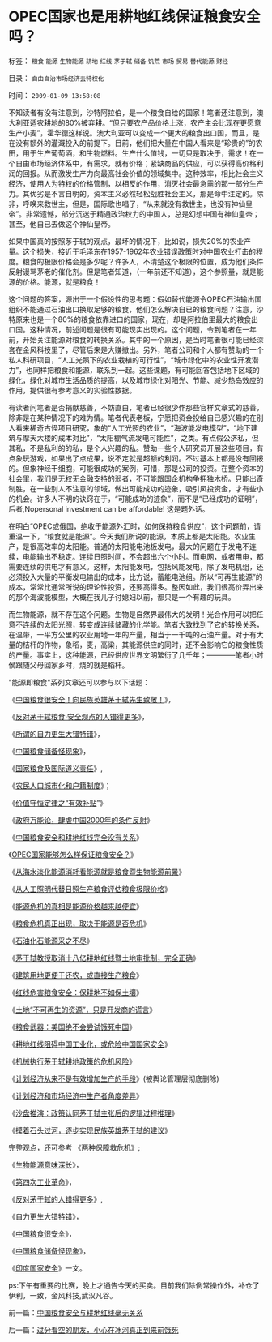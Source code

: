 # OPEC国家也是用耕地红线保证粮食安全吗？

标签： `粮食` `能源` `生物能源` `耕地` `红线` `茅于轼` `储备` `饥荒` `市场` `贸易` `替代能源` `财经` 

目录： `自由自治市场经济去特权化`

时间： `2009-01-09 13:58:08`

不知读者有没有注意到，沙特阿拉伯，是一个粮食自给的国家！笔者还注意到，澳大利亚适农耕地的80%被弃耕。“但只要农产品价格上涨，农产主会比现在更愿意生产小麦”，霍华德这样说。澳大利亚可以变成一个更大的粮食出口国，而且，是在没有额外的灌溉投入的前提下。目前，他们把大量在中国人看来是“珍贵的”的农田，用于生产葡萄酒，和生物燃料。生产什么值钱，一切只是取决于，需求！在一个自由市场经济体系中，有需求，就有价格；紧缺商品的供应，可以获得高价格利润的回报。从而激发生产力向最高社会价值的领域集中。这种效率，相比社会主义经济，使用人为特权的价格管制，以相反的作用，消灭社会最急需的那一部分生产力。其优劣是不言自明的。资本主义必然轻松战胜社会主义，那是命中注定的。除非，呼唤来救世主，但是，国际歌也唱了，“从来就没有救世主，也没有神仙皇帝”。非常遗憾，部分沉迷于精通政治权力的中国人，总是幻想中国有神仙皇帝；甚至，他自已去做这个神仙皇帝。

如果中国真的按照茅于轼的观点，最坏的情况下，比如说，损失20%的农业产量。这个损失，接近于毛泽东在1957-1962年农业错误政策时对中国农业打击的程度。粮食的极限价格会是多少呢？许多人，不清楚这个极限的位置，成为他们条件反射谩骂茅老的催化剂。但是笔者知道，（一年前还不知道），这个参照量，就是能源的价格。能源，就是粮食！

这个问题的答案，源出于一个假设性的思考题：假如替代能源令OPEC石油输出国组织不能通过石油出口换取足够的粮食，他们怎么解决自已的粮食问题？注意，沙特原来也是一个80%的粮食依靠进口的国家，现在，却是阿拉伯里最大的粮食出口国。这种情况，前述问题是很有可能现实出现的。这个问题，令到笔者在一年前，开始关注能源对粮食的转换关系。其中的一个原因，是当时笔者很可能已经深套在金风科技里了，尽管后来是大赚撤出。另外，笔者公司和个人都有赞助的一个私人科研项目，“人工光照下的农业栽植的可行性”，“城市绿化中的农业性开发潜力”，也同样把粮食和能源，联系到一起。这些课题，有可能回答包括地下区域的绿化，绿化对城市生活品质的提高，以及城市绿化对阳光、节能、减少热岛效应的作用，提供很有参考意义的实验性数据。

有读者问笔者是否捐献慈善，不妨直白，笔者已经很少作那些官样文章式的慈善，除非是在某种情况下的难为情。笔者代表老板，宁愿把资金投给自已感兴趣的在别人看来稀奇古怪项目研究，象的“人工光照的农业”，“海波能发电模型”，“地下建筑与摩天大楼的成本对比”，“太阳棚气流发电可能性”，之类。有点假公济私，但其私，不是私利的的私，是个人兴趣的私。赞助一些个人研究员开展这些项目，有点象玩游戏，如果出了点成果，说不定就是超额的利润。不过基本上都是没有回报的。但象神经干细胞，可能很成功的案例，可惜，那是公司的投资。在整个资本的社会里，我们是无权无金融支持的弱者，不可能跟国企机构争拥独木桥。只能出奇制胜，在一些别人不注意的领域，做出可能成功的迹象，吸引风投资金，才有些小的机会。许多人不明的诀窍在于，“可能成功的迹象”，而不是“已经成功的证明”，后者,Nopersonal investment can be affordable! 这是题外话。

在明白“OPEC或俄国，绝收于能源外汇时，如何保持粮食供应”，这个问题前，请重温一下，“粮食就是能源”。今天我们所说的能源，本质上都是太阳能。农业生产，是很高效率的太阳能。普通的太阳能电池板发电，最大的问题在于发电不连续，电能输出不稳定。连续日照时间，不会超出六个小时。而电网，或者用电，都需要连续的供电才有意义。这样，太阳能发电，包括风能发电，除了发电机组，还必须投入大量的平衡发电输出的成本，比方说，蓄能电池组。所以“可再生能源”的成本，常常比通常所说的理论性投资，还要高得多。整因如此，我们很高价弄出来的那个海波能模型，大概在我儿子讨媳妇以前，都只是一个有趣的玩具。

而生物能源，就不存在这个问题。生物是自然界最伟大的发明！光合作用可以把任意不连续的太阳光照，转变成连续储藏的化学能。笔者大致找到了它的转换关系，在温带，一平方公里的农业用地一年的产量，相当于一千吨的石油产量。对于有大量的桔杆的作物，象稻，麦，高梁，其能源供应的同时，还不会影响它的粮食性质的产量。事实上，这种能源，已经供应世界文明繁衍了几千年；————笔者小时侯跟随父母回家乡时，烧的就是稻杆。

"能源即粮食"系列文章还可以参与以下话题：

《[中国粮食很安全！向民族英雄茅于轼先生致敬！](../../../2009/1/3/中国粮食很安全！向民族英雄茅于轼先生致敬！.md)》，

《[反对茅于轼粮食·安全观点的人错得更多](../../../2008/12/26/反对茅于轼粮食流通安全观点的人错得更多.md)》，

《[所谓的自力更生大错特错](../../../2008/12/29/所谓的自力更生大错特错.md)》，

《[中国粮食储备怪现象](../../../2009/1/4/能源就是粮食之茅于轼理论解释了中国粮食怪现象.md)》，

《[国家粮食及国际道义责任](../../../2009/1/4/能源即粮食之国家粮食及国际道义责任.md)》,

《[农民人口城市化和户籍制度](../../../2009/1/5/农业人口城市化原动力和户籍制度必要性.md)》；

《[价值守恒定律之“有效补贴](../../../2009/1/6/社会保障之补需方暨“有效补贴定理”.md)”》

《[政府万能论，肆虐中国2000年的条件反射](../../../2009/1/7/威权万能论，肆虐中国2000年的条件反射.md)》

《[中国粮食安全和耕地红线完全没有关系](../../../2009/1/8/中国粮食安全与耕地红线毫无关系.md)》

《[OPEC国家能够怎么样保证粮食安全？](../../../2009/1/9/OPEC国家也是用耕地红线保证粮食安全吗？.md)》

《[从海水淡化能源消耗看能源就是粮食暨生物能源前景](../../../2009/1/10/从海水淡化能源消耗看能源就是粮食暨生物能源前景.md)》

《[从人工照明代替日照生产粮食评估粮食极限价格](../../../2009/1/11/能源代替日照直接转换为粮食的成本计算粮食极限价格.md)》

《[能源危机的真相是能源价格越来越便宜](../../../2009/1/12/能源危机的真相是能源将越来越便宜.md)》

《[粮食危机真正出现，取决于能源是否危机](../../../2009/1/13/粮食危机的成立取决于能源的危机是否真实.md)》

《[石油化石能源采之不尽](../../../2009/1/14/能源危机之化石能源采之不完.md)》

《[茅于轼教授取消十八亿耕地红线暨土地审批制，完全正确](../../../2009/1/16/市场经济去特权化就不会有粮食危机.md)》

《[建筑用地更便于还农，或直接生产粮食](../../../2009/1/16/建筑用地更易于还农，耕地根本无需保护.md)》

《[红线危害粮食安全：保耕地不如保土壤](../../../2009/1/17/红线危害中国粮食安全：保耕地不如保土壤.md)》

《[土地“不可再生的资源”，只是开发商的谎言](../../../2009/1/18/土地资源不可再生是开发商的谎言，粮食危机子虚乌有.md)》

《[粮食武器：美国绝不会尝试饿死中国](http://blog.sina.com.cn/s/blog_5563a64d0100bpjb.html)》

《[耕地红线阻碍中国工业化，或危险中国国家安全](../../../2009/1/20/把土地产权还给农民，让土地私有化！.md)》

《[机械执行茅于轼耕地政策的危机风险](../../../2009/1/21/投机的定义；土地改革与金融市场经济去特权化同步.md)》

《[计划经济从来不是有效增加生产的手段](http://blog.sina.com.cn/s/blog_5563a64d0100bqe9.html)》(被舆论管理层彻底删除)

《[计划经济和市场经济中生产者角度差异](../../../2009/1/22/计划经济和市场经济中的生产者角色差异.md)》

《[沙盘推演：政策认同茅于轼主张后的逻辑过程推理](../../../2009/1/22/沙盘推演：政策认同茅于轼主张后的逻辑过程推理.md)》

《[摸着石头过河，逐步实现民族英雄茅于轼的建议](../../../2009/1/23/市场经济去特权化,市场是最强大的天然的平准工具.md)》

完整观点，还可参考 《[两种保障救危机](../../../2008/11/21/两种保障救危机——中国经济发展的含义.md)》;

《[生物能源意味深长](../../../2008/12/5/土地就是能源，生物能源可能性意味深长.md)》，

《[第四次工业革命](../../../2008/12/8/第四次工业革命中国应与美国日本紧密结盟.md)》，

《[反对茅于轼的人错得更多](../../../2008/12/26/反对茅于轼粮食流通安全观点的人错得更多.md)》,

《[自力更生大错特错](../../../2008/12/29/所谓的自力更生大错特错.md)》，

《[中国粮食很安全](http://xn--fiqq2fqugbnfe0fg34coi3b/)》，

《[中国粮食储备怪现象](../../../2009/1/4/能源就是粮食之茅于轼理论解释了中国粮食怪现象.md)》，

《[印度国家安全](../../../2009/1/2/印度的国家安全和自力更生.md)》一文。

ps:下午有重要的比赛，晚上才通告今天的买卖。目前我们除例常操作外，补仓了伊利，一致，金风科技,武汉凡谷。



前一篇：[中国粮食安全与耕地红线毫无关系](../../../2009/1/8/中国粮食安全与耕地红线毫无关系.md)

后一篇：[过分看空的朋友，小心在冰河真正到来前饿死](../../../2009/1/9/过分看空的朋友，小心在冰河真正到来前饿死.md)